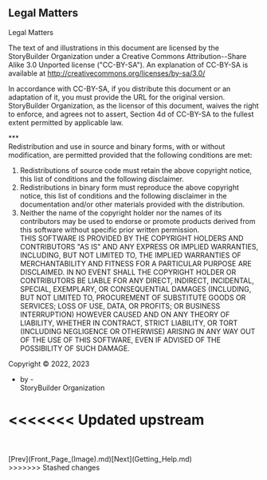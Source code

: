 ## Legal Matters ##
Legal Matters <br/>

The text of and illustrations in this document are licensed by the StoryBuilder Organization under a Creative Commons Attribution--Share Alike 3.0 Unported license ("CC-BY-SA"). An explanation of CC-BY-SA is available at http://creativecommons.org/licenses/by-sa/3.0/  <br/>

In accordance with CC-BY-SA, if you distribute this document or an adaptation of it, you must provide the URL for the original version. StoryBuilder Organization, as the licensor of this document, waives the right to enforce, and agrees not to assert, Section 4d of CC-BY-SA to the fullest extent permitted by applicable law. <br/>

*** <br/>
Redistribution and use in source and binary forms, with or without modification, are permitted provided that the following conditions are met: <br/>
1. Redistributions of source code must retain the above copyright notice, this list of conditions and the following disclaimer. <br/>
2. Redistributions in binary form must reproduce the above copyright notice, this list of conditions and the following disclaimer in the documentation and/or other materials provided with the distribution. <br/>
3. Neither the name of the copyright holder nor the names of its contributors may be used to endorse or promote products derived from this software without specific prior written permission. <br/>
THIS SOFTWARE IS PROVIDED BY THE COPYRIGHT HOLDERS AND CONTRIBUTORS "AS IS" AND ANY EXPRESS OR IMPLIED WARRANTIES, INCLUDING, BUT NOT LIMITED TO, THE IMPLIED WARRANTIES OF MERCHANTABILITY AND FITNESS FOR A PARTICULAR PURPOSE ARE DISCLAIMED. IN NO EVENT SHALL THE COPYRIGHT HOLDER OR CONTRIBUTORS BE LIABLE FOR ANY DIRECT, INDIRECT, INCIDENTAL, SPECIAL, EXEMPLARY, OR CONSEQUENTIAL DAMAGES (INCLUDING, BUT NOT LIMITED TO, PROCUREMENT OF SUBSTITUTE GOODS OR SERVICES; LOSS OF USE, DATA, OR PROFITS; OR BUSINESS INTERRUPTION) HOWEVER CAUSED AND ON ANY THEORY OF LIABILITY, WHETHER IN CONTRACT, STRICT LIABILITY, OR TORT (INCLUDING NEGLIGENCE OR OTHERWISE) ARISING IN ANY WAY OUT OF THE USE OF THIS SOFTWARE, EVEN IF ADVISED OF THE POSSIBILITY OF SUCH DAMAGE. <br/>


Copyright © 2022, 2023 <br/>
- by - <br/>
StoryBuilder Organization <br/>


<<<<<<< Updated upstream
=======
 <br/>
 <br/>
[Prev](Front_Page_(Image).md)[Next](Getting_Help.md) <br/>
>>>>>>> Stashed changes
